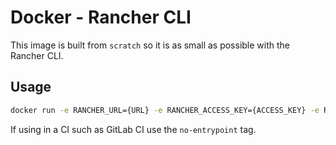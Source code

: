 # Docker - Rancher CLI

This image is built from `scratch` so it is as small as possible with the Rancher CLI.

## Usage
```bash
docker run -e RANCHER_URL={URL} -e RANCHER_ACCESS_KEY={ACCESS_KEY} -e RANCHER_SECRET_KEY={SECRET_KEY} lukehowell/rancher-cli --version
```
If using in a CI such as GitLab CI use the `no-entrypoint` tag.